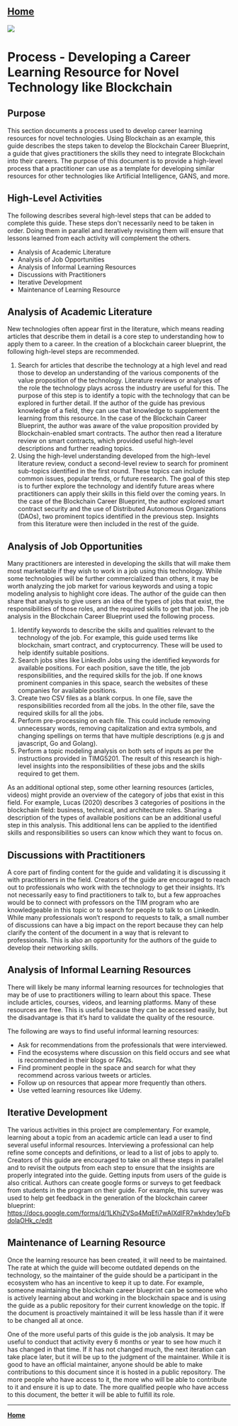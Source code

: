 [**Home**](home.md)
----
![](https://www.sap.com/dam/application/imagelibrary/photos/287000/287437.jpg/_jcr_content/renditions/287437_homepage_3840_1200.jpg.adapt.1920_522.true.false.false.false.jpg/1629157434919.jpg)

# Process - Developing a Career Learning Resource for Novel Technology like Blockchain

## Purpose

This section documents a process used to develop career learning resources for novel technologies. Using Blockchain as an example, this guide describes the steps taken to develop the Blockchain Career Blueprint, a guide that gives practitioners the skills they need to integrate Blockchain into their careers. The purpose of this document is to provide a high-level process that a practitioner can use as a template for developing similar resources for other technologies like Artificial Intelligence, GANS, and more.

## High-Level Activities

The following describes several high-level steps that can be added to complete this guide. These steps don't necessarily need to be taken in order. Doing them in parallel and iteratively revisiting them will ensure that lessons learned from each activity will complement the others.

- Analysis of Academic Literature
- Analysis of Job Opportunities
- Analysis of Informal Learning Resources
- Discussions with Practitioners
- Iterative Development
- Maintenance of Learning Resource

## Analysis of Academic Literature
New technologies often appear first in the literature, which means reading articles that describe them in detail is a core step to understanding how to apply them to a career. In the creation of a blockchain career blueprint, the following high-level steps are recommended.

1.	Search for articles that describe the technology at a high level and read those to develop an understanding of the various components of the value proposition of the technology. Literature reviews or analyses of the role the technology plays across the industry are useful for this. The purpose of this step is to identify a topic with the technology that can be explored in further detail. If the author of the guide has previous knowledge of a field, they can use that knowledge to supplement the learning from this resource. In the case of the Blockchain Career Blueprint, the author was aware of the value proposition provided by Blockchain-enabled smart contracts. The author then read a literature review on smart contracts, which provided useful high-level descriptions and further reading topics.
2.	Using the high-level understanding developed from the high-level literature review, conduct a second-level review to search for prominent sub-topics identified in the first round. These topics can include common issues, popular trends, or future research. The goal of this step is to further explore the technology and identify future areas where practitioners can apply their skills in this field over the coming years. In the case of the Blockchain Career Blueprint, the author explored smart contract security and the use of Distributed Autonomous Organizations (DAOs), two prominent topics identified in the previous step. Insights from this literature were then included in the rest of the guide.

## Analysis of Job Opportunities

Many practitioners are interested in developing the skills that will make them most marketable if they wish to work in a job using this technology. While some technologies will be further commercialized than others, it may be worth analyzing the job market for various keywords and using a topic modeling analysis to highlight core ideas. The author of the guide can then share that analysis to give users an idea of the types of jobs that exist, the responsibilities of those roles, and the required skills to get that job.
The job analysis in the Blockchain Career Blueprint used the following process.

1.	Identify keywords to describe the skills and qualities relevant to the technology of the job. For example, this guide used terms like blockchain, smart contract, and cryptocurrency. These will be used to help identify suitable positions.
2.	Search jobs sites like LinkedIn Jobs using the identified keywords for available positions. For each position, save the title, the job responsibilities, and the required skills for the job. If one knows prominent companies in this space, search the websites of these companies for available positions.
3.	Create two CSV files as a blank corpus. In one file, save the responsibilities recorded from all the jobs. In the other file, save the required skills for all the jobs.
4.	Perform pre-processing on each file. This could include removing unnecessary words, removing capitalization and extra symbols, and changing spellings on terms that have multiple descriptions (e.g js and javascript, Go and Golang).
5.	Perform a topic modeling analysis on both sets of inputs as per the instructions provided in TIMG5201.
The result of this research is high-level insights into the responsibilities of these jobs and the skills required to get them.

As an additional optional step, some other learning resources (articles, videos) might provide an overview of the category of jobs that exist in this field. For example, Lucas (2020) describes 3 categories of positions in the blockchain field: business, technical, and architecture roles. Sharing a description of the types of available positions can be an additional useful step in this analysis. This additional lens can be applied to the identified skills and responsibilities so users can know which they want to focus on.


## Discussions with Practitioners

A core part of finding content for the guide and validating it is discussing it with practitioners in the field. Creators of the guide are encouraged to reach out to professionals who work with the technology to get their insights. It’s not necessarily easy to find practitioners to talk to, but a few approaches would be to connect with professors on the TIM program who are knowledgeable in this topic or to search for people to talk to on LinkedIn. While many professionals won’t respond to requests to talk, a small number of discussions can have a big impact on the report because they can help clarify the content of the document in a way that is relevant to professionals. This is also an opportunity for the authors of the guide to develop their networking skills.

## Analysis of Informal Learning Resources

There will likely be many informal learning resources for technologies that may be of use to practitioners willing to learn about this space. These include articles, courses, videos, and learning platforms. Many of these resources are free. This is useful because they can be accessed easily, but the disadvantage is that it’s hard to validate the quality of the resource. 

The following are ways to find useful informal learning resources:
- Ask for recommendations from the professionals that were interviewed.
- Find the ecosystems where discussion on this field occurs and see what is recommended in their blogs or FAQs.
- Find prominent people in the space and search for what they recommend across various tweets or articles.
- Follow up on resources that appear more frequently than others.
- Use vetted learning resources like Udemy.

## Iterative Development

The various activities in this project are complementary. For example, learning about a topic from an academic article can lead a user to find several useful informal resources. Interviewing a professional can help refine some concepts and definitions, or lead to a list of jobs to apply to.  Creators of this guide are encouraged to take on all these steps in parallel and to revisit the outputs from each step to ensure that the insights are properly integrated into the guide. Getting inputs from users of the guide is also critical. Authors can create google forms or surveys to get feedback from students in the program on their guide.  For example, this survey was used to help get feedback in the generation of the blockchain career blueprint: https://docs.google.com/forms/d/1LKhjZVSq4MqEfi7wAIXdlFR7wkhdey1pFbdolaOHk_c/edit

## Maintenance of Learning Resource

Once the learning resource has been created, it will need to be maintained. The rate at which the guide will become outdated depends on the technology, so the maintainer of the guide should be a participant in the ecosystem who has an incentive to keep it up to date. For example, someone maintaining the blockchain career blueprint can be someone who is actively learning about and working in the blockchain space and is using the guide as a public repository for their current knowledge on the topic. If the document is proactively maintained it will be less hassle than if it were to be changed all at once. 

One of the more useful parts of this guide is the job analysis. It may be useful to conduct that activity every 6 months or year to see how much it has changed in that time. If it has not changed much, the next iteration can take place later, but it will be up to the judgment of the maintainer. 
While it is good to have an official maintainer, anyone should be able to make contributions to this document since it is hosted in a public repository. The more people who have access to it, the more who will be able to contribute to it and ensure it is up to date. The more qualified people who have access to this document, the better it will be able to fulfill its role.

----

[**Home**](home.md)